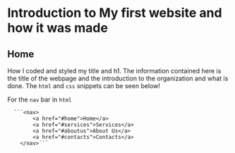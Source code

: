 # Introduction to My first website and how it was made

## Home 
How I coded and styled my title and h1.  The information contained here is the title of the webpage and the introduction to the organization and what is done.
The `html` and `css` snippets can be seen below!


For the `nav` bar in `html`

      ```<nav>
            <a href="#home">Home</a>
            <a href="#services">Services</a>
            <a href="#aboutus">About Us</a>
            <a href="#contacts">Contacts</a>
        </nav>```

      




